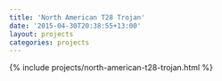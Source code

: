 ```yaml
---
title: 'North American T28 Trojan'
date: '2015-04-30T20:38:55+13:00'
layout: projects
categories: projects
---
```


{% include projects/north-american-t28-trojan.html %}
